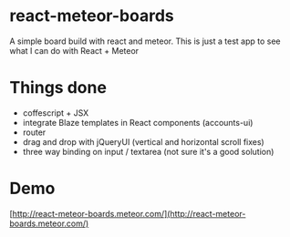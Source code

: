 # react-meteor-boards
A simple board build with react and meteor.
This is just a test app to see what I can do with React + Meteor

# Things done

- coffescript + JSX
- integrate Blaze templates in React components (accounts-ui)
- router
- drag and drop with jQueryUI (vertical and horizontal scroll fixes)
- three way binding on input / textarea (not sure it's a good solution)

# Demo

[http://react-meteor-boards.meteor.com/](http://react-meteor-boards.meteor.com/)
